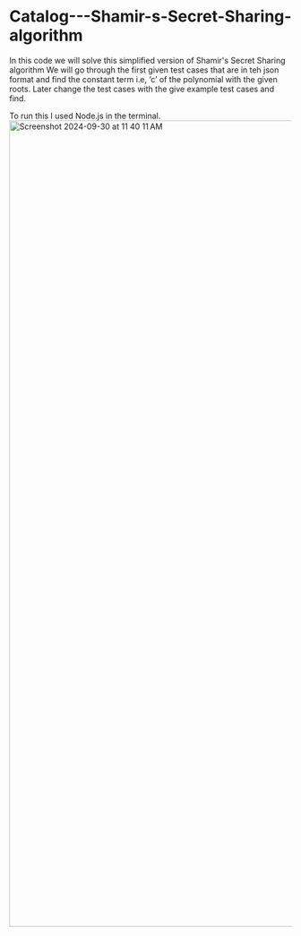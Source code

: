 # Catalog---Shamir-s-Secret-Sharing-algorithm
In this code we will solve this simplified version of Shamir's Secret Sharing algorithm
We will go through the first given test cases that are in teh json format and find the constant term i.e, ‘c’ of the polynomial with the given roots.
Later change the test cases with the give example test cases and find.

To run this I used Node.js in the terminal.
<img width="1440" alt="Screenshot 2024-09-30 at 11 40 11 AM" src="https://github.com/user-attachments/assets/6fef096f-de7d-4eff-9dcd-2d384dca6ab0">

